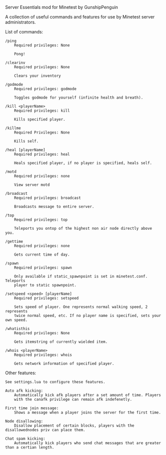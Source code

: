 Server Essentials mod for Minetest by GunshipPenguin

A collection of useful commands and features for use by Minetest server administrators.

List of commands:
	
	/ping
		Required privileges: None

		Pong!
		
	/clearinv
		Required privileges: None

		Clears your inventory

	/godmode
		Required privileges: godmode
		
		Toggles godmode for yourself (infinite health and breath).

	/kill <playerName>
		Required privileges: kill
		
		Kills specified player.

	/killme
		Required Privileges: None
		
		Kills self.
		
	/heal [playerName]
		Required privileges: heal
		
		Heals specified player, if no player is specified, heals self.
		
	/motd
		Required privileges: none
		
		View server motd
			
	/broadcast
		Required privileges: broadcast
		
		Broadcasts message to entire server.
		
	/top
		Required privileges: top
		
		Teleports you ontop of the highest non air node directly above you.
		
	/gettime
		Required privileges: none
		
		Gets current time of day.
		
	/spawn
		Required privileges: spawn
		
		Only available if static_spawnpoint is set in minetest.conf. Teleports
		player to static spawnpoint.

	/setspeed <speed> [playerName]
		Required privileges: setspeed
		
		Sets speed of player. One represents normal walking speed, 2 represents
		twice normal speed, etc. If no player name is specified, sets your own speed.

	/whatisthis
		Required privileges: None
		
		Gets itemstring of currently wielded item.

	/whois <playerName>
		Required privileges: whois
		
		Gets network information of specified player.

Other features:
	
	See settings.lua to configure these features.
	
	Auto afk kicking:
		Automatically kick afk players after a set amount of time. Players
		with the canafk privilege can remain afk indefenetly.
		
	First time join message:
		Shows a message when a player joins the server for the first time.
			
	Node disallowing:
		Disallow placement of certain blocks, players with the disallowednodes priv can place them.

	Chat spam kicking:
		Automatically kick players who send chat messages that are greater than a certian length.

